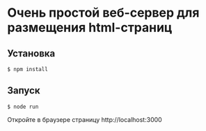 # Очень простой веб-сервер для размещения html-страниц

## Установка

    $ npm install

## Запуск

    $ node run

Откройте в браузере страницу http://localhost:3000

